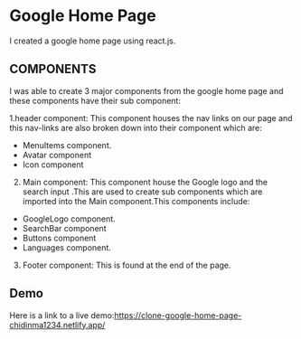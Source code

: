 # Google Home Page

I created a google home page using react.js.

## COMPONENTS

I was able to create 3 major components from the google home page and these components have their sub component:

1.header component: This component houses the nav links on our page and this nav-links are also broken down into their component which are:

- MenuItems component.
- Avatar component
- Icon component

2. Main component: This component house the Google logo and the search input .This are used to create sub components which are imported into the Main component.This components include:

- GoogleLogo component.
- SearchBar component
- Buttons component
- Languages component.

3. Footer component: This is found at the end of the page.

## **Demo**

Here is a link to a live demo:https://clone-google-home-page-chidinma1234.netlify.app/
